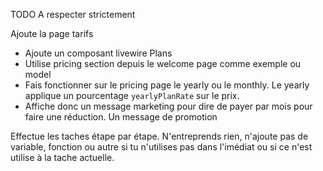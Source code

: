 TODO A respecter strictement

Ajoute la page tarifs
- Ajoute un composant livewire Plans
- Utilise pricing section depuis le welcome page comme exemple ou model
- Fais fonctionner sur le pricing page le yearly ou le monthly. Le yearly applique un pourcentage `yearlyPlanRate` sur le prix.
- Affiche donc un message marketing pour dire de payer par mois pour faire une réduction. Un message de promotion

Effectue les taches étape par étape.
N'entreprends rien, n'ajoute pas de variable, fonction ou autre si tu n'utilises pas dans l'imédiat ou si ce n'est utilise à la tache actuelle.

